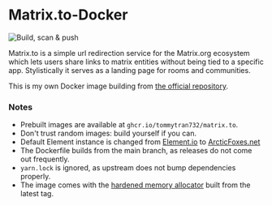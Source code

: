 # Matrix.to-Docker

![Build, scan & push](https://github.com/tommytran732/Matrix.to-Docker/actions/workflows/build.yml/badge.svg)

Matrix.to is a simple url redirection service for the Matrix.org ecosystem which lets users share links to matrix entities without being tied to a specific app. Stylistically it serves as a landing page for rooms and communities.

This is my own Docker image building from [the official repository](https://github.com/matrix-org/matrix.to).

### Notes
- Prebuilt images are available at `ghcr.io/tommytran732/matrix.to`.
- Don't trust random images: build yourself if you can.
- Default Element instance is changed from [Element.io](https://app.element.io) to [ArcticFoxes.net](https://element.arcticfoxes.net)
- The Dockerfile builds from the main branch, as releases do not come out frequently.
- `yarn.lock` is ignored, as upstream does not bump dependencies properly.
- The image comes with the [hardened memory allocator](https://github.com/GrapheneOS/hardened_malloc) built from the latest tag.
